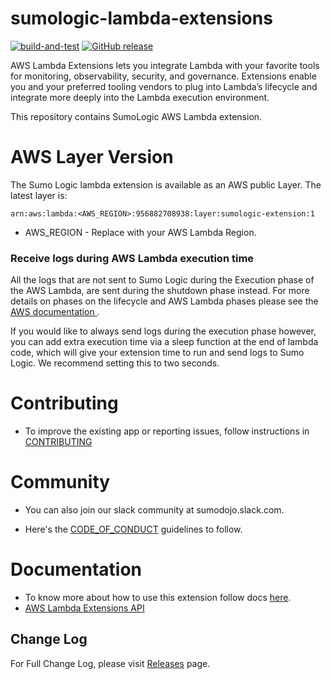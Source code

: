 # sumologic-lambda-extensions 

[![build-and-test][github-build-badge]][github-build]
[![GitHub release][github-release-badge]][github-release]
  
AWS Lambda Extensions lets you integrate Lambda with your favorite tools for monitoring, observability, security, and governance. Extensions enable you and your preferred tooling vendors to plug into Lambda’s lifecycle and integrate more deeply into the Lambda execution environment.

This repository contains SumoLogic AWS Lambda extension.

# AWS Layer Version

The Sumo Logic lambda extension is available as an AWS public Layer. The latest layer is:

    arn:aws:lambda:<AWS_REGION>:956882708938:layer:sumologic-extension:1

- AWS_REGION - Replace with your AWS Lambda Region.

### Receive logs during AWS Lambda execution time  
All the logs that are not sent to Sumo Logic during the Execution phase of the AWS Lambda, are sent during the shutdown phase instead. For more details on phases on the lifecycle and AWS Lambda phases please see the[ AWS documentation ](https://docs.aws.amazon.com/lambda/latest/dg/runtimes-context.html).

If you would like to always send logs during the execution phase however, you can add extra execution time via a sleep function at the end of lambda code, which will give your extension time to run and send logs to Sumo Logic. We recommend setting this to two seconds.


# Contributing

  - To improve the existing app or reporting issues, follow instructions in [CONTRIBUTING](CONTRIBUTING.md)


# Community

   * You can also join our slack community at sumodojo.slack.com.

   * Here's the [CODE_OF_CONDUCT](CODE_OF_CONDUCT.md) guidelines to follow.

# Documentation

   * To know more about how to use this extension follow docs [here](https://help.sumologic.com/03Send-Data/Collect-from-Other-Data-Sources/Collect_Logs_from_AWS_Lambda_using_Lambda_Extension).
   * [AWS Lambda Extensions API](https://docs.aws.amazon.com/lambda/latest/dg/runtimes-extensions-api.html)

## Change Log

For Full Change Log, please visit [Releases](https://github.com/SumoLogic/sumologic-lambda-extensions/releases) page.

[github-build-badge]: https://github.com/SumoLogic/sumologic-lambda-extensions/workflows/build-and-test/badge.svg?branch=main

[github-build]: https://github.com/SumoLogic/sumologic-lambda-extensions/actions?query=workflow%3Abuild-and-test

[github-release-badge]: https://img.shields.io/github/release/sumologic/sumologic-lambda-extensions/all.svg?label=release

[github-release]: https://github.com/sumologic/sumologic-lambda-extensions/releases/latest
